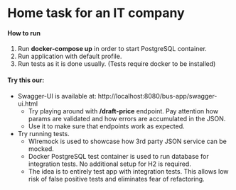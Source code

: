 # Home task for an IT company

#### How to run

1. Run **docker-compose up** in order to start PostgreSQL container.
2. Run application with default profile.
3. Run tests as it is done usually. (Tests require docker to be installed)

#### Try this our:
* Swagger-UI is available at: http://localhost:8080/bus-app/swagger-ui.html
  * Try playing around with **/draft-price** endpoint. Pay attention how params are validated and how errors are accumulated in the JSON.
  * Use it to make sure that endpoints work as expected.
* Try running tests.
  * WIremock is used to showcase how 3rd party JSON service can be mocked.
  * Docker PostgreSQL test container is used to run database for integration tests. No additional setup for H2 is required.
  * The idea is to entirely test app with integration tests. This allows low risk of false positive tests and eliminates fear of refactoring.
